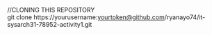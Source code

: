//CLONING THIS REPOSITORY<br>
git clone https://yourusername:yourtoken@github.com/ryanayo74/it-sysarch31-78952-activity1.git
